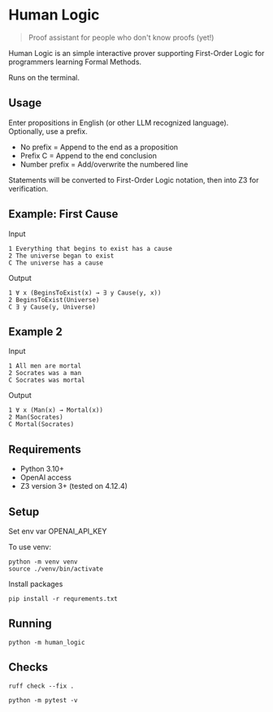 # Human Logic

> Proof assistant for people who don't know proofs (yet!)

Human Logic is an simple interactive prover supporting First-Order Logic for programmers learning Formal Methods.

Runs on the terminal.
## Usage

Enter propositions in English (or other LLM recognized language). Optionally, use a prefix.
* No prefix = Append to the end as a proposition
* Prefix C = Append to the end conclusion 
* Number prefix = Add/overwrite the numbered line

Statements will be converted to First-Order Logic notation, then into Z3 for verification. 

## Example: First Cause

Input
```
1 Everything that begins to exist has a cause
2 The universe began to exist
C The universe has a cause
```

Output
```
1 ∀ x (BeginsToExist(x) → ∃ y Cause(y, x))
2 BeginsToExist(Universe)
C ∃ y Cause(y, Universe)
```

## Example 2

Input
```
1 All men are mortal
2 Socrates was a man
C Socrates was mortal
```

Output
```
1 ∀ x (Man(x) → Mortal(x))
2 Man(Socrates)
C Mortal(Socrates)
```


## Requirements

* Python 3.10+
* OpenAI access
* Z3 version 3+ (tested on 4.12.4)

## Setup
Set env var OPENAI_API_KEY

To use venv:
```
python -m venv venv
source ./venv/bin/activate
```

Install packages
```
pip install -r requrements.txt
```

## Running

```
python -m human_logic
```

## Checks

```
ruff check --fix .

python -m pytest -v
```
